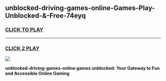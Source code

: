 
## unblocked-driving-games-online-Games-Play-Unblocked-&-Free-74eyq
<h3>
<a href="https://premium76.site?title=unblocked-driving-games-online&ref=24A">CLICK TO PLAY</a></h3>
<hr>

<h3>
<a href="https://premium76.site?title=unblocked-driving-games-online&ref=24A">CLICK 2 PLAY</a>
  
</h3>

<a href="https://premium76.site?title=unblocked-driving-games-online&ref=24A"><img src="https://clearcache.store/games.png"></a>


**unblocked-driving-games-online games unblocked: Your Gateway to Fun and Accessible Online Gaming**
